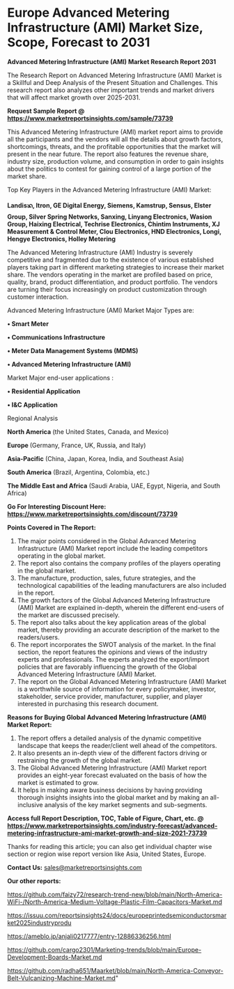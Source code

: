 # Europe Advanced Metering Infrastructure (AMI) Market Size, Scope, Forecast to 2031

<strong>Advanced Metering Infrastructure (AMI) Market Research Report 2031</strong>

The Research Report on Advanced Metering Infrastructure (AMI) Market is a Skillful and Deep Analysis of the Present Situation and Challenges. This research report also analyzes other important trends and market drivers that will affect market growth over 2025-2031.

<strong>Request Sample Report @ <a href=https://www.marketreportsinsights.com/sample/73739>https://www.marketreportsinsights.com/sample/73739</a></strong>

This Advanced Metering Infrastructure (AMI) market report aims to provide all the participants and the vendors will all the details about growth factors, shortcomings, threats, and the profitable opportunities that the market will present in the near future. The report also features the revenue share, industry size, production volume, and consumption in order to gain insights about the politics to contest for gaining control of a large portion of the market share.

Top Key Players in the Advanced Metering Infrastructure (AMI) Market:

<strong>Landisᬪ, Itron, GE Digital Energy, Siemens, Kamstrup, Sensus, Elster Group, Silver Spring Networks, Sanxing, Linyang Electronics, Wasion Group, Haixing Electrical, Techrise Electronics, Chintim Instruments, XJ Measurement & Control Meter, Clou Electronics, HND Electronics, Longi, Hengye Electronics, Holley Metering</strong>

The Advanced Metering Infrastructure (AMI) Industry is severely competitive and fragmented due to the existence of various established players taking part in different marketing strategies to increase their market share. The vendors operating in the market are profiled based on price, quality, brand, product differentiation, and product portfolio. The vendors are turning their focus increasingly on product customization through customer interaction.

Advanced Metering Infrastructure (AMI) Market Major Types are:

<strong>• Smart Meter

• Communications Infrastructure

• Meter Data Management Systems (MDMS)

• Advanced Metering Infrastructure (AMI)</strong>

Market Major end-user applications :

<strong>• Residential Application

• I&C Application</strong>

Regional Analysis

</u><strong><b>North America</b></strong> (the United States, Canada, and Mexico)

<strong><b>Europe </b></strong>(Germany, France, UK, Russia, and Italy)

<strong><b>Asia-Pacific</b></strong> (China, Japan, Korea, India, and Southeast Asia)

<strong><b>South America</b></strong> (Brazil, Argentina, Colombia, etc.)

<strong><b>The Middle East and Africa</b></strong> (Saudi Arabia, UAE, Egypt, Nigeria, and South Africa)

<strong>Go For Interesting Discount Here: <a href=https://www.marketreportsinsights.com/discount/73739>https://www.marketreportsinsights.com/discount/73739</a></strong>

<strong>Points Covered in The Report:</strong>
<ol>
  <li>The major points considered in the Global Advanced Metering Infrastructure (AMI) Market report include the leading competitors operating in the global market.</li>
  <li>The report also contains the company profiles of the players operating in the global market.</li>
  <li>The manufacture, production, sales, future strategies, and the technological capabilities of the leading manufacturers are also included in the report.</li>
  <li>The growth factors of the Global Advanced Metering Infrastructure (AMI) Market are explained in-depth, wherein the different end-users of the market are discussed precisely.</li>
  <li>The report also talks about the key application areas of the global market, thereby providing an accurate description of the market to the readers/users.</li>
  <li>The report incorporates the SWOT analysis of the market. In the final section, the report features the opinions and views of the industry experts and professionals. The experts analyzed the export/import policies that are favorably influencing the growth of the Global Advanced Metering Infrastructure (AMI) Market.</li>
  <li>The report on the Global Advanced Metering Infrastructure (AMI) Market is a worthwhile source of information for every policymaker, investor, stakeholder, service provider, manufacturer, supplier, and player interested in purchasing this research document.</li>
</ol>
<strong>Reasons for Buying Global Advanced Metering Infrastructure (AMI) Market Report:</strong>

<ol>
  <li>The report offers a detailed analysis of the dynamic competitive landscape that keeps the reader/client well ahead of the competitors.</li>
  <li>It also presents an in-depth view of the different factors driving or restraining the growth of the global market.</li>
  <li>The Global Advanced Metering Infrastructure (AMI) Market report provides an eight-year forecast evaluated on the basis of how the market is estimated to grow.</li>
  <li>It helps in making aware business decisions by having providing thorough insights insights into the global market and by making an all-inclusive analysis of the key market segments and sub-segments.</li>
</ol>
<strong>Access full Report Description, TOC, Table of Figure, Chart, etc. @ <a href=https://www.marketreportsinsights.com/industry-forecast/advanced-metering-infrastructure-ami-market-growth-and-size-2021-73739>https://www.marketreportsinsights.com/industry-forecast/advanced-metering-infrastructure-ami-market-growth-and-size-2021-73739</a></strong>


Thanks for reading this article; you can also get individual chapter wise section or region wise report version like Asia, United States, Europe.

<strong>Contact Us:</strong>
sales@marketreportsinsights.com

<strong>Our other reports:</strong>

<a href=https://github.com/faizy72/research-trend-new/blob/main/North-America-WiFi-/North-America-Medium-Voltage-Plastic-Film-Capacitors-Market.md>https://github.com/faizy72/research-trend-new/blob/main/North-America-WiFi-/North-America-Medium-Voltage-Plastic-Film-Capacitors-Market.md</a>

<a href=https://issuu.com/reportsinsights24/docs/europeprintedsemiconductorsmarket2025industryprodu>https://issuu.com/reportsinsights24/docs/europeprintedsemiconductorsmarket2025industryprodu</a>

<a href=https://ameblo.jp/anjali0217777/entry-12886336256.html>https://ameblo.jp/anjali0217777/entry-12886336256.html</a>

<a href=https://github.com/cargo2301/Marketing-trends/blob/main/Europe-Development-Boards-Market.md>https://github.com/cargo2301/Marketing-trends/blob/main/Europe-Development-Boards-Market.md</a>

<a href=https://github.com/radha651/Maarket/blob/main/North-America-Conveyor-Belt-Vulcanizing-Machine-Market.md>https://github.com/radha651/Maarket/blob/main/North-America-Conveyor-Belt-Vulcanizing-Machine-Market.md</a>"
